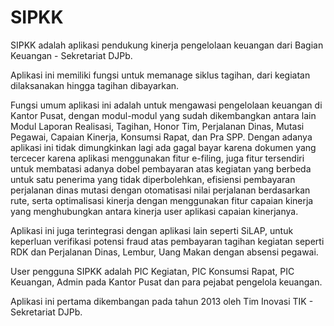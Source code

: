 # SIPKK

SIPKK adalah aplikasi pendukung kinerja pengelolaan keuangan dari Bagian Keuangan - Sekretariat DJPb.


Aplikasi ini memiliki fungsi untuk memanage siklus tagihan, dari kegiatan dilaksanakan hingga tagihan dibayarkan.

Fungsi umum aplikasi ini adalah untuk mengawasi pengelolaan keuangan di Kantor Pusat, dengan modul-modul yang sudah dikembangkan antara lain Modul Laporan Realisasi, Tagihan, Honor Tim, Perjalanan Dinas, Mutasi Pegawai, Capaian Kinerja, Konsumsi Rapat, dan Pra SPP. Dengan adanya aplikasi ini tidak dimungkinkan lagi ada gagal bayar karena dokumen yang tercecer karena aplikasi menggunakan fitur e-filing, juga fitur tersendiri untuk membatasi adanya dobel pembayaran atas kegiatan yang berbeda untuk satu penerima yang tidak diperbolehkan, efisiensi pembayaran perjalanan dinas mutasi dengan otomatisasi nilai perjalanan berdasarkan rute, serta optimalisasi kinerja dengan menggunakan fitur capaian kinerja yang menghubungkan antara kinerja user aplikasi capaian kinerjanya.

Aplikasi ini juga terintegrasi dengan aplikasi lain seperti SiLAP, untuk keperluan verifikasi potensi fraud atas pembayaran tagihan kegiatan seperti RDK dan Perjalanan Dinas, Lembur, Uang Makan dengan absensi pegawai.

User pengguna SIPKK adalah PIC Kegiatan, PIC Konsumsi Rapat, PIC Keuangan, Admin pada Kantor Pusat dan para pejabat pengelola keuangan.

Aplikasi ini pertama dikembangan pada tahun 2013 oleh Tim Inovasi TIK - Sekretariat DJPb.



##
